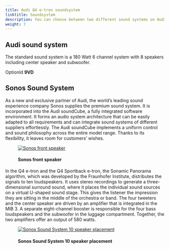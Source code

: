 ```yaml
---
title: Audi Q4 e-tron soundsystem
linktitle: Soundsystem
description: You can choose between two different sound systems on Audi Q4 e-tron  
weight: 7
---
```

<!-- markdownlint-disable MD033 -->
## Audi sound system

The standard sound system is a 180 Watt 6 channel system with 8 speakers including center speaker and subwoofer.

OptionId **9VD**

## Sonos Sound System

As a new and exclusive partner of Audi, the world’s leading sound experience company Sonos supplies the premium sound system. It is incorporated into the Audi soundCube, a fully integrated software environment. It forms an audio system architecture that can be easily adapted to all requirements and can integrate sound systems of different suppliers effortlessly. The Audi soundCube implements a uniform control and 
sound philosophy across the entire model range. Thanks to its flexibility, it leaves room for customers’ wishes.

<figure>
    <a href="https://media.electrichasgoneaudi.net/multimedia/models/q4-e-tron/technology/soundsystem/sonosspeaker.jpg">
        <img src="https://media.electrichasgoneaudi.net/multimedia/models/q4-e-tron/technology/soundsystem/sonosspeakers.jpg"
        alt="Sonos front speaker" title="Sonos front speaker">
    </a>
    <figcaption><h4>Sonos front speaker</h4></figcaption>
</figure>

In the Q4 e-tron and the Q4 Sportback e-tron, the Sonamic Panorama algorithm, which was developed by the Fraunhofer Institute, distributes the signals to ten loudspeakers. It uses stereo recordings to generate a three-dimensional surround sound, where it places the individual sound sources on a virtual U-shaped sound stage. This gives the listener the impression they are sitting in the middle of the orchestra or band. The four tweeters and the center speaker are driven by an amplifier that is integrated in the MIB 3. A separate eight-channel booster is responsible for the four bass loudspeakers and the subwoofer in the luggage compartment. Together, the two amplifiers offer an output of 580 watts.

<figure>
    <a href="https://media.electrichasgoneaudi.net/multimedia/models/q4-e-tron/technology/soundsystem/soundsystem1.jpg">
        <img src="https://media.electrichasgoneaudi.net/multimedia/models/q4-e-tron/technology/soundsystem/soundsystem1s.jpg"
        alt="Sonos Sound System 10 speaker placement" title="Sonos Sound System 10 speaker placement">
    </a>
    <figcaption><h4>Sonos Sound System 10 speaker placement</h4></figcaption>
</figure>


